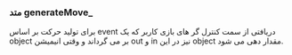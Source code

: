 ### متد generateMove\_

برای تولید حرکت بر اساس event دریافتی از سمت کنترل گر های بازی کاربر که یک object بر می گرداند و وقتی انیمیشن out و in نیز در این object مقدار دهی می شود.
